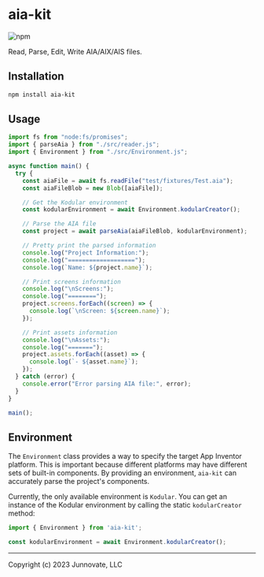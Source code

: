 # aia-kit

![npm](https://img.shields.io/npm/v/aia-kit)

Read, Parse, Edit, Write AIA/AIX/AIS files.

## Installation

```bash
npm install aia-kit
```

## Usage

```typescript
import fs from "node:fs/promises";
import { parseAia } from "./src/reader.js";
import { Environment } from "./src/Environment.js";

async function main() {
  try {
    const aiaFile = await fs.readFile("test/fixtures/Test.aia");
    const aiaFileBlob = new Blob([aiaFile]);

    // Get the Kodular environment
    const kodularEnvironment = await Environment.kodularCreator();

    // Parse the AIA file
    const project = await parseAia(aiaFileBlob, kodularEnvironment);

    // Pretty print the parsed information
    console.log("Project Information:");
    console.log("===================");
    console.log(`Name: ${project.name}`);

    // Print screens information
    console.log("\nScreens:");
    console.log("========");
    project.screens.forEach((screen) => {
      console.log(`\nScreen: ${screen.name}`);
    });

    // Print assets information
    console.log("\nAssets:");
    console.log("=======");
    project.assets.forEach((asset) => {
      console.log(`- ${asset.name}`);
    });
  } catch (error) {
    console.error("Error parsing AIA file:", error);
  }
}

main();
```

## Environment

The `Environment` class provides a way to specify the target App Inventor platform. This is important because different platforms may have different sets of built-in components. By providing an environment, `aia-kit` can accurately parse the project's components.

Currently, the only available environment is `Kodular`. You can get an instance of the Kodular environment by calling the static `kodularCreator` method:

```typescript
import { Environment } from 'aia-kit';

const kodularEnvironment = await Environment.kodularCreator();
```



---

Copyright (c) 2023 Junnovate, LLC
